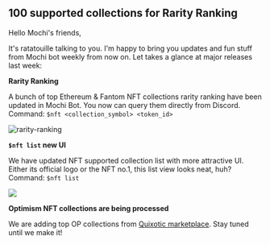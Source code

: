 ## 100 supported collections for Rarity Ranking

Hello Mochi's friends,

It's ratatouille talking to you. I'm happy to bring you updates and fun stuff from Mochi bot weekly from now on. Let takes a glance at major releases last week:

**Rarity Ranking**

A bunch of top Ethereum & Fantom NFT collections rarity ranking have been updated in Mochi Bot. You now can query them directly from Discord.
Command: `$nft <collection_symbol> <token_id>`

![rarity-ranking](https://user-images.githubusercontent.com/30283022/178278347-2f05b6e6-5229-4c46-aa35-09320c7f02e1.png)

**`$nft list` new UI**

We have updated NFT supported collection list with more attractive UI. Either its official logo or the NFT no.1, this list view looks neat, huh?
Command: `$nft list`

![](https://i.imgur.com/NyLYCnS.png)

**Optimism NFT collections are being processed**

We are adding top OP collections from [Quixotic marketplace](https://quixotic.io/stats). Stay tuned until we make it!
